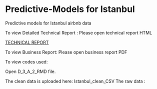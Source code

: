 # Predictive-Models for Istanbul
Predictive models for Istanbul airbnb data 

To view Detailed Technical Report : 
Please open technical report HTML

[TECHNICAL REPORT](https://htmlpreview.github.io/?https://github.com/HasanMansoorKhan/Predictive-Models/blob/main/Detailed%20Technical%20Report.html)



To view Business Report:
Please open business report PDF 



To view codes used:

Open D_3_A_2_RMD file. 



The clean data is uploaded here: Istanbul_clean_CSV
The raw data :
